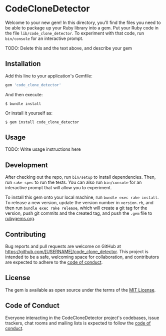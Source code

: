 # CodeCloneDetector

Welcome to your new gem! In this directory, you'll find the files you need to be able to package up your Ruby library into a gem. Put your Ruby code in the file `lib/code_clone_detector`. To experiment with that code, run `bin/console` for an interactive prompt.

TODO: Delete this and the text above, and describe your gem

## Installation

Add this line to your application's Gemfile:

```ruby
gem 'code_clone_detector'
```

And then execute:

    $ bundle install

Or install it yourself as:

    $ gem install code_clone_detector

## Usage

TODO: Write usage instructions here

## Development

After checking out the repo, run `bin/setup` to install dependencies. Then, run `rake spec` to run the tests. You can also run `bin/console` for an interactive prompt that will allow you to experiment.

To install this gem onto your local machine, run `bundle exec rake install`. To release a new version, update the version number in `version.rb`, and then run `bundle exec rake release`, which will create a git tag for the version, push git commits and the created tag, and push the `.gem` file to [rubygems.org](https://rubygems.org).

## Contributing

Bug reports and pull requests are welcome on GitHub at https://github.com/[USERNAME]/code_clone_detector. This project is intended to be a safe, welcoming space for collaboration, and contributors are expected to adhere to the [code of conduct](https://github.com/[USERNAME]/code_clone_detector/blob/master/CODE_OF_CONDUCT.md).

## License

The gem is available as open source under the terms of the [MIT License](https://opensource.org/licenses/MIT).

## Code of Conduct

Everyone interacting in the CodeCloneDetector project's codebases, issue trackers, chat rooms and mailing lists is expected to follow the [code of conduct](https://github.com/[USERNAME]/code_clone_detector/blob/master/CODE_OF_CONDUCT.md).
